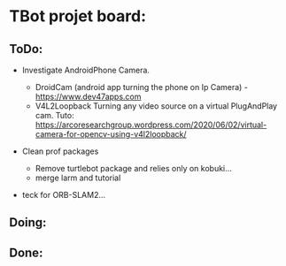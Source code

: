 # TBot projet board:


## ToDo:

- Investigate AndroidPhone Camera.
	+ DroidCam (android app turning the phone on Ip Camera) - https://www.dev47apps.com
	+ V4L2Loopback Turning any video source on a virtual PlugAndPlay cam. Tuto: https://arcoresearchgroup.wordpress.com/2020/06/02/virtual-camera-for-opencv-using-v4l2loopback/

- Clean prof packages
    * Remove turtlebot package and relies only on kobuki...
    * merge larm and tutorial

- teck for ORB-SLAM2...

## Doing:



## Done: